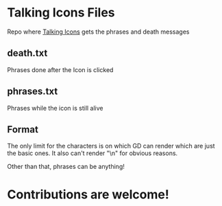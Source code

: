# Talking Icons Files
Repo where [Talking Icons](https://github.com/NicknameGG/talking-icons) gets the phrases and death messages

## death.txt
Phrases done after the Icon is clicked

## phrases.txt
Phrases while the icon is still alive

## Format
The only limit for the characters is on which GD can render which are just the basic ones.
It also can't render "\n" for obvious reasons.

Other than that, phrases can be anything!

# Contributions are welcome!
